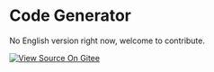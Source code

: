 ﻿# Code Generator

No English version right now, welcome to contribute.

[![View Source On Gitee](../_static/logo_source.png)](https://gitee.com/mindspore/docs/blob/r1.2/tutorials/lite/source_en/use/code_generator.md)
